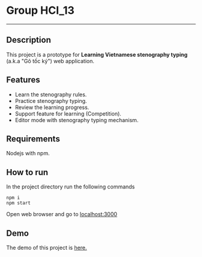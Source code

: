 # Group HCI_13

---

## Description

This project is a prototype for **Learning Vietnamese stenography typing** (a.k.a "Gõ tốc ký") web application.

## Features

- Learn the stenography rules.
- Practice stenography typing.
- Review the learning progress.
- Support feature for learning (Competition).
- Editor mode with stenography typing mechanism.

## Requirements

Nodejs with npm.

## How to run

In the project directory run the following commands

```
npm i
npm start
```

Open web browser and go to [localhost:3000](http://localhost:3000)

## Demo

The demo of this project is [here.](http://hci13.freevnn.com/)
